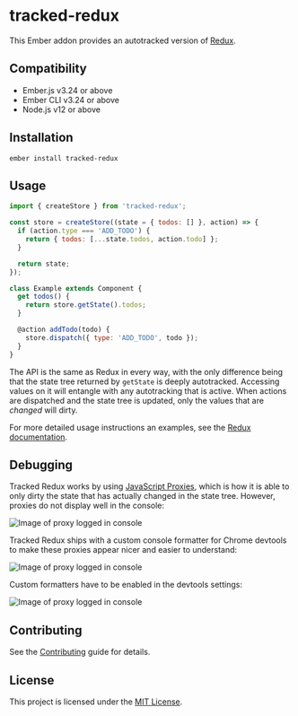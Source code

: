 tracked-redux
==============================================================================

This Ember addon provides an autotracked version of [Redux](https://redux.js.org/).


Compatibility
------------------------------------------------------------------------------

* Ember.js v3.24 or above
* Ember CLI v3.24 or above
* Node.js v12 or above


Installation
------------------------------------------------------------------------------

```
ember install tracked-redux
```


Usage
------------------------------------------------------------------------------

```js
import { createStore } from 'tracked-redux';

const store = createStore((state = { todos: [] }, action) => {
  if (action.type === 'ADD_TODO') {
    return { todos: [...state.todos, action.todo] };
  }

  return state;
});

class Example extends Component {
  get todos() {
    return store.getState().todos;
  }

  @action addTodo(todo) {
    store.dispatch({ type: 'ADD_TODO', todo });
  }
}
```

The API is the same as Redux in every way, with the only difference being that
the state tree returned by `getState` is deeply autotracked. Accessing values on
it will entangle with any autotracking that is active. When actions are
dispatched and the state tree is updated, only the values that are _changed_
will dirty.

For more detailed usage instructions an examples, see the
[Redux documentation](https://redux.js.org/introduction/getting-started).


Debugging
------------------------------------------------------------------------------

Tracked Redux works by using [JavaScript Proxies](https://developer.mozilla.org/en-US/docs/Web/JavaScript/Reference/Global_Objects/Proxy),
which is how it is able to only dirty the state that has actually changed in the
state tree. However, proxies do not display well in the console:

![Image of proxy logged in console](./docs/assets/before-custom-formatters.png)

Tracked Redux ships with a custom console formatter for Chrome devtools to make
these proxies appear nicer and easier to understand:

![Image of proxy logged in console](./docs/assets/after-custom-formatters.png)

Custom formatters have to be enabled in the devtools settings:

![Image of proxy logged in console](./docs/assets/enabling-custom-formatters.png)


Contributing
------------------------------------------------------------------------------

See the [Contributing](CONTRIBUTING.md) guide for details.


License
------------------------------------------------------------------------------

This project is licensed under the [MIT License](LICENSE.md).
